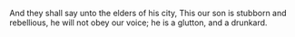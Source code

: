 And they shall say unto the elders of his city, This our son is stubborn and rebellious, he will not obey our voice; he is a glutton, and a drunkard.
